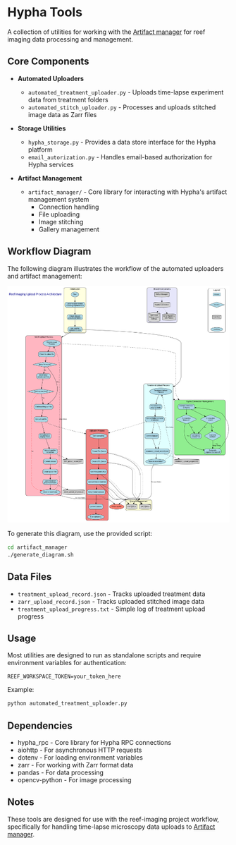 # Hypha Tools

A collection of utilities for working with the [Artifact manager](https://docs.amun.ai/#/artifact-manager?id=artifact-manager) for reef imaging data processing and management.

## Core Components

- **Automated Uploaders**
  - `automated_treatment_uploader.py` - Uploads time-lapse experiment data from treatment folders
  - `automated_stitch_uploader.py` - Processes and uploads stitched image data as Zarr files

- **Storage Utilities**
  - `hypha_storage.py` - Provides a data store interface for the Hypha platform
  - `email_autorization.py` - Handles email-based authorization for Hypha services

- **Artifact Management**
  - `artifact_manager/` - Core library for interacting with Hypha's artifact management system
    - Connection handling
    - File uploading
    - Image stitching
    - Gallery management

## Workflow Diagram

The following diagram illustrates the workflow of the automated uploaders and artifact management:

![Upload Process Workflow](artifact_manager/upload_process_diagram.png)

To generate this diagram, use the provided script:

```bash
cd artifact_manager
./generate_diagram.sh
```

## Data Files

- `treatment_upload_record.json` - Tracks uploaded treatment data
- `zarr_upload_record.json` - Tracks uploaded stitched image data
- `treatment_upload_progress.txt` - Simple log of treatment upload progress

## Usage

Most utilities are designed to run as standalone scripts and require environment variables for authentication:

```
REEF_WORKSPACE_TOKEN=your_token_here
```

Example:
```bash
python automated_treatment_uploader.py
```

## Dependencies

- hypha_rpc - Core library for Hypha RPC connections
- aiohttp - For asynchronous HTTP requests
- dotenv - For loading environment variables
- zarr - For working with Zarr format data
- pandas - For data processing
- opencv-python - For image processing

## Notes

These tools are designed for use with the reef-imaging project workflow, specifically for handling time-lapse microscopy data uploads to [Artifact manager](https://docs.amun.ai/#/artifact-manager?id=artifact-manager). 